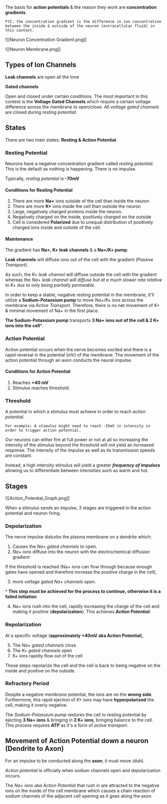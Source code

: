 
The basis for **action potentials** & the reason they work are **concentration gradients**. 

`FYI, the concentration gradient is the difference in ion concentration between the inside & outside of the neuron (extracellular fluid) in this context.`

![[Neuron Concentration Gradient.png]]

![[Neuron Membrane.png]]

## Types of Ion Channels

**Leak channels** are open all the time

**Gated channels**

Open and closed under certain conditions. The most important in this context is the **Voltage Gated Channels** which require a certain voltage difference across the membrane to open/close. All *voltage gated channels* are closed during *resting potential*.
## States

There are two main states. **Resting & Action Potential**.

### Resting Potential

Neurons have a negative concentration gradient called *resting potential*. This is the default as nothing is happening. There is no impulse.

Typically, *resting potential* is **-70mV**

#### Conditions for Resting Potential

1. There are more **Na+** ions outside of the cell than inside the neuron
2. There are more **K+** ions inside the cell than outside the neuron
3. Large, negatively charged proteins inside the neuron.
4. Negatively charged on the inside, positively charged on the outside
5. Cell is considered **Polarized** due to unequal distribution of positively charged ions inside and outside of the cell.

#### Maintenance

The gradient has **Na+, K+ leak channels** & a **Na+/K+ pump**.

**Leak channels** will diffuse ions out of the cell with the gradient (*Passive Transport*).

As such, the *K+ leak channel* will diffuse outside the cell with the gradient whereas the *Na+ leak channel will diffuse but at a much slower rate relative to K+ due to only being partially permeable*. 

In order to keep a stable, negative resting potential in the membrane, it'll utilize a **Sodium-Potassium pump** to move *Na+/K+ ions* across the membrane via *Active Transport*. Therefore, there is no net movement of K+ & minimal movement of Na+ in the first place.

**The Sodium-Potassium pump** transports **3 Na+ ions out of the cell & 2 K+ ions into the cell***.

### Action Potential

Action potential occurs when the nerve becomes excited and there is a rapid reversal in the potential (mV) of the membrane. The movement of the action potential through an axon conducts the neural impulse.

#### Conditions for Action Potential

1. Reaches **+40 mV**
2. Stimulus reaches threshold.

### Threshold

A potential in which a stimulus must achieve in order to reach *action potential*.

`For example: A stimulus might need to reach -55mV in intensity in order to trigger action potential.`

Our neurons can either fire at full power or not at all so increasing the intensity of the stimulus beyond the threshold will not yield an increased response. The intensity of the impulse as well as its transmission speeds are constant.

Instead, a high intensity stimulus will yield a greater ***frequency of impulses*** allowing us to differentiate between intensities such as warm and hot.

## Stages

![[Action_Potential_Graph.png]]

When a stimulus sends an impulse, 3 stages are triggered in the action potential and neuron firing.

### Depolarization

The nerve impulse disturbs the plasma membrane on a dendrite which:

1. Causes the *Na+ gated channels* to open.
2. *Na+ ions* diffuse into the neuron with the electrochemical diffusion gradient

If the threshold is reached (Na+ ions can flow through because enough gates have opened and therefore increase the positive charge in the cell), 

3. more *voltage gated Na+ channels open*.

**^ This step must be achieved for the process to continue, otherwise it is a failed initiation** 

4. Na+ ions rush into the cell, rapidly increasing the charge of the cell and making it positive (**depolarization**). This achieves ***Action Potential***.

### Repolarization

At a specific voltage (**approximately +40mV aka Action Potential**),

5. The *Na+ gated channels* close
6. The *K+ gated channels* open
7. K+ ions rapidly flow out of the cell

These steps repolarize the cell and the cell is back to being negative on the inside and positive on the outside.

### Refractory Period

Despite a negative membrane potential, the ions are on the **wrong side**. Furthermore, this rapid ejection of *K+* ions may have **hyperpolarized** the cell, making it overly negative.

The *Sodium-Potassium pump* restores the cell to resting potential by ejecting **3 Na+ ions** & bringing in **2 K+ ions**, bringing balance to the cell. This process requires **ATP** as it's a form of *active transport*.

## Movement of Action Potential down a neuron (Dendrite to Axon)

For an impulse to be conducted along the **axon**, it must move (duh).

*Action potential* is officially when sodium channels open and depolarization occurs.

The *Na+ ions aka Action Potential* that rush in are attracted to the negative ions on the inside of the cell membrane which causes a chain reaction of sodium channels of the adjacent cell opening as it goes along the axon.